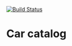 [![Build Status](https://travis-ci.org/idris-musin/CarCatalog.svg?branch=master)](https://travis-ci.org/idris-musin/CarCatalog) 

# Car catalog